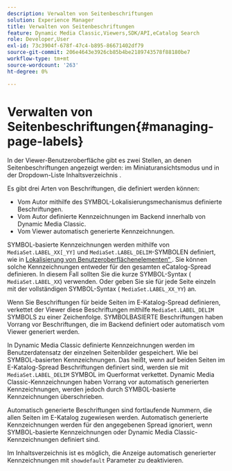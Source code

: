 ```yaml
---
description: Verwalten von Seitenbeschriftungen
solution: Experience Manager
title: Verwalten von Seitenbeschriftungen
feature: Dynamic Media Classic,Viewers,SDK/API,eCatalog Search
role: Developer,User
exl-id: 73c3904f-678f-47c4-b895-86671402df79
source-git-commit: 206e4643e3926cb85b4be2189743578f88180be7
workflow-type: tm+mt
source-wordcount: '263'
ht-degree: 0%

---
```


# Verwalten von Seitenbeschriftungen{#managing-page-labels}

In der Viewer-Benutzeroberfläche gibt es zwei Stellen, an denen Seitenbeschriftungen angezeigt werden: im Miniaturansichtsmodus und in der Dropdown-Liste Inhaltsverzeichnis .

Es gibt drei Arten von Beschriftungen, die definiert werden können:

* Vom Autor mithilfe des SYMBOL-Lokalisierungsmechanismus definierte Beschriftungen.
* Vom Autor definierte Kennzeichnungen im Backend innerhalb von Dynamic Media Classic.
* Vom Viewer automatisch generierte Kennzeichnungen.

SYMBOL-basierte Kennzeichnungen werden mithilfe von `MediaSet.LABEL_XX[_YY]` und `MediaSet.LABEL_DELIM`-SYMBOLEN definiert, wie in [Lokalisierung von Benutzeroberflächenelementen“ ](../../c-html5-s7-aem-asset-viewers/c-html5-20-ecatalog-viewer-about/c-html5-20-ecatalog-viewer-localization.md#concept-cbfc39344c494eb7b9f6a272cff0cc74). Sie können solche Kennzeichnungen entweder für den gesamten eCatalog-Spread definieren. In diesem Fall sollten Sie die kurze SYMBOL-Syntax ( `MediaSet.LABEL_XX`) verwenden. Oder geben Sie sie für jede Seite einzeln mit der vollständigen SYMBOL-Syntax ( `MediaSet.LABEL_XX_YY`) an.

Wenn Sie Beschriftungen für beide Seiten im E-Katalog-Spread definieren, verkettet der Viewer diese Beschriftungen mithilfe `MediaSet.LABEL_DELIM` SYMBOLS zu einer Zeichenfolge. SYMBOLBASIERTE Beschriftungen haben Vorrang vor Beschriftungen, die im Backend definiert oder automatisch vom Viewer generiert werden.

In Dynamic Media Classic definierte Kennzeichnungen werden im Benutzerdatensatz der einzelnen Seitenbilder gespeichert. Wie bei SYMBOL-basierten Kennzeichnungen. Das heißt, wenn auf beiden Seiten im E-Katalog-Spread Beschriftungen definiert sind, werden sie mit `MediaSet.LABEL_DELIM` SYMBOL im Querformat verkettet. Dynamic Media Classic-Kennzeichnungen haben Vorrang vor automatisch generierten Kennzeichnungen, werden jedoch durch SYMBOL-basierte Kennzeichnungen überschrieben.

Automatisch generierte Beschriftungen sind fortlaufende Nummern, die allen Seiten im E-Katalog zugewiesen werden. Automatisch generierte Kennzeichnungen werden für den angegebenen Spread ignoriert, wenn SYMBOL-basierte Kennzeichnungen oder Dynamic Media Classic-Kennzeichnungen definiert sind.

Im Inhaltsverzeichnis ist es möglich, die Anzeige automatisch generierter Kennzeichnungen mit `showdefault` Parameter zu deaktivieren.
